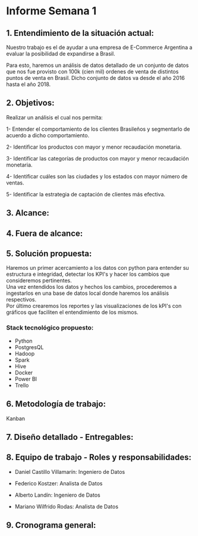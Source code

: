 # **Informe Semana 1**
## **1. Entendimiento de la situación actual:**
Nuestro trabajo es el de ayudar a una empresa de E-Commerce Argentina a evaluar la posibilidad de expandirse a Brasil.

 Para esto, haremos un análisis de datos detallado de un conjunto de datos que nos fue provisto con 100k (cien mil) ordenes de venta de distintos puntos de venta en Brasil. Dicho conjunto de datos va desde el año 2016 hasta el año 2018.


## **2. Objetivos:**
Realizar un análisis el cual nos permita:  

1- Entender el comportamiento de los clientes Brasileños y segmentarlo de acuerdo a dicho comportamiento.

2- Identificar los productos con mayor y menor recaudación monetaria.

3- Identificar las categorías de productos con mayor y menor recaudación monetaria.

4- Identificar cuáles son las ciudades y los estados con mayor número de ventas.

5- Identificar la estrategia de captación de clientes más efectiva.


## **3. Alcance:**


## **4. Fuera de alcance:**


## **5. Solución propuesta:**
Haremos un primer acercamiento a los datos con python para entender su estructura e integridad, detectar los KPI's y hacer los cambios que consideremos pertinentes.  
Una vez entendidos los datos y hechos los cambios, procederemos a ingestarlos en una base de datos local donde haremos los análisis respectivos.  
Por último crearemos los reportes y las visualizaciones de los kPI's con gráficos que faciliten el entendimiento de los mismos.

### **Stack tecnológico propuesto:**  
- Python
- PostgresQL
- Hadoop
- Spark 
- Hive
- Docker
- Power BI
- Trello


## **6. Metodología de trabajo:**
Kanban


## **7. Diseño detallado - Entregables:**


## **8. Equipo de trabajo - Roles y responsabilidades:**

- Daniel Castillo Villamarín: Ingeniero de Datos

- Federico Kostzer: Analista de Datos

- Alberto Landín: Ingeniero de Datos

- Mariano Wilfrido Rodas: Analista de Datos

## **9. Cronograma general:**
